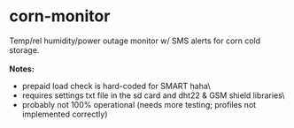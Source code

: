 # corn-monitor
Temp/rel humidity/power outage monitor w/ SMS alerts for corn cold storage.\
\
**Notes:**
  - prepaid load check is hard-coded for SMART haha\
  - requires settings txt file in the sd card and dht22 & GSM shield libraries\
  - probably not 100% operational (needs more testing; profiles not implemented correctly)
